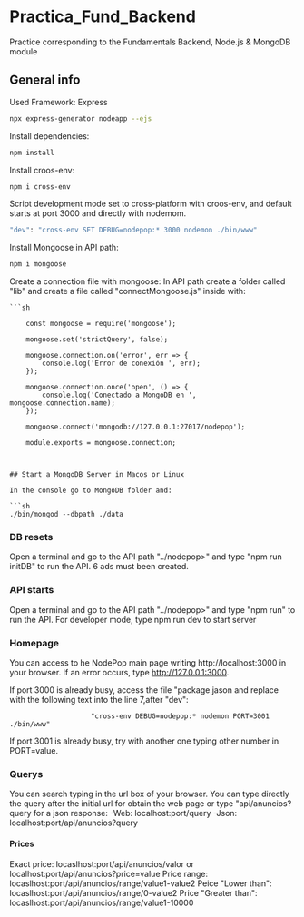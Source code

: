 # Practica_Fund_Backend
Practice corresponding to the Fundamentals Backend, Node.js &amp; MongoDB module



## General info
Used Framework: Express

```sh
npx express-generator nodeapp --ejs
```

Install dependencies:

```sh
npm install 
```
Install croos-env:

```sh
npm i cross-env
```

Script development mode set to cross-platform with croos-env, and default starts at port 3000 and directly with nodemom.

```sh
"dev": "cross-env SET DEBUG=nodepop:* 3000 nodemon ./bin/www"
```

Install Mongoose in API path:
```sh
npm i mongoose
```

Create a connection file with mongoose:
    In API path create a folder called "lib" and create a file called "connectMongoose.js" inside with:
    
    ```sh

        const mongoose = require('mongoose');

        mongoose.set('strictQuery', false);

        mongoose.connection.on('error', err => {
            console.log('Error de conexión ', err);
        });

        mongoose.connection.once('open', () => {
            console.log('Conectado a MongoDB en ', mongoose.connection.name);
        });

        mongoose.connect('mongodb://127.0.0.1:27017/nodepop');

        module.exports = mongoose.connection;

```


## Start a MongoDB Server in Macos or Linux

In the console go to MongoDB folder and:

```sh
./bin/mongod --dbpath ./data
```

### DB resets

Open a terminal and go to the API path "../nodepop>" and type "npm run initDB" to run the API.
6 ads must been created.

### API starts

Open a terminal and go to the API path "../nodepop>" and type "npm run" to run the API.
For developer mode, type npm run dev to start server

### Homepage

You can access to he NodePop main page writing http://localhost:3000 in your browser. If an error occurs, type http://127.0.0.1:3000.


If port 3000 is already busy, access the file "package.jason and replace with the following text into the line 7,after "dev":

                        "cross-env DEBUG=nodepop:* nodemon PORT=3001 ./bin/www"

If port 3001 is already busy, try with another one typing other number in PORT=value.

### Querys

You can search typing in the url box of your browser.
You can type directly the query after the initial url for obtain the web page or type "api/anuncios?query for a json response:
    -Web: localhost:port/query
    -Json: localhost:port/api/anuncios?query

#### Prices

Exact price: locaslhost:port/api/anuncios/valor or localhost:port/api/anuncios?price=value
Price range: locaslhost:port/api/anuncios/range/value1-value2
Peice "Lower than": locaslhost:port/api/anuncios/range/0-value2
Price "Greater than": locaslhost:port/api/anuncios/range/value1-10000




